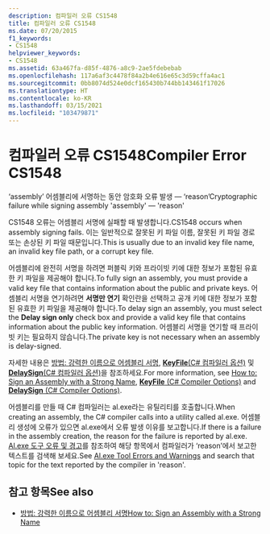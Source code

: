 ```yaml
---
description: 컴파일러 오류 CS1548
title: 컴파일러 오류 CS1548
ms.date: 07/20/2015
f1_keywords:
- CS1548
helpviewer_keywords:
- CS1548
ms.assetid: 63a467fa-d85f-4876-a8c9-2ae5fdebebab
ms.openlocfilehash: 117a6af3c4478f84a2b4e616e65c3d59cffa4ac1
ms.sourcegitcommit: 0bb8074d524e0dcf165430b744bb143461f17026
ms.translationtype: HT
ms.contentlocale: ko-KR
ms.lasthandoff: 03/15/2021
ms.locfileid: "103479871"
---
```

# <a name="compiler-error-cs1548"></a><span data-ttu-id="0d0cd-103">컴파일러 오류 CS1548</span><span class="sxs-lookup"><span data-stu-id="0d0cd-103">Compiler Error CS1548</span></span>

<span data-ttu-id="0d0cd-104">‘assembly’ 어셈블리에 서명하는 동안 암호화 오류 발생 — ‘reason’</span><span class="sxs-lookup"><span data-stu-id="0d0cd-104">Cryptographic failure while signing assembly 'assembly' — 'reason'</span></span>  
  
 <span data-ttu-id="0d0cd-105">CS1548 오류는 어셈블리 서명에 실패할 때 발생합니다.</span><span class="sxs-lookup"><span data-stu-id="0d0cd-105">CS1548 occurs when assembly signing fails.</span></span> <span data-ttu-id="0d0cd-106">이는 일반적으로 잘못된 키 파일 이름, 잘못된 키 파일 경로 또는 손상된 키 파일 때문입니다.</span><span class="sxs-lookup"><span data-stu-id="0d0cd-106">This is usually due to an invalid key file name, an invalid key file path, or a corrupt key file.</span></span>  
  
 <span data-ttu-id="0d0cd-107">어셈블리에 완전히 서명을 하려면 퍼블릭 키와 프라이빗 키에 대한 정보가 포함된 유효한 키 파일을 제공해야 합니다.</span><span class="sxs-lookup"><span data-stu-id="0d0cd-107">To fully sign an assembly, you must provide a valid key file that contains information about the public and private keys.</span></span> <span data-ttu-id="0d0cd-108">어셈블리 서명을 연기하려면 **서명만 연기** 확인란을 선택하고 공개 키에 대한 정보가 포함된 유효한 키 파일을 제공해야 합니다.</span><span class="sxs-lookup"><span data-stu-id="0d0cd-108">To delay sign an assembly, you must select the **Delay sign only** check box and provide a valid key file that contains information about the public key information.</span></span> <span data-ttu-id="0d0cd-109">어셈블리 서명을 연기할 때 프라이빗 키는 필요하지 않습니다.</span><span class="sxs-lookup"><span data-stu-id="0d0cd-109">The private key is not necessary when an assembly is delay-signed.</span></span>  
  
 <span data-ttu-id="0d0cd-110">자세한 내용은 [방법: 강력한 이름으로 어셈블리 서명](../../../standard/assembly/sign-strong-name.md), [**KeyFile**(C# 컴파일러 옵션)](../compiler-options/security.md#keyfile) 및 [**DelaySign**(C# 컴파일러 옵션)](../compiler-options/security.md#delaysign)을 참조하세요.</span><span class="sxs-lookup"><span data-stu-id="0d0cd-110">For more information, see [How to: Sign an Assembly with a Strong Name](../../../standard/assembly/sign-strong-name.md), [**KeyFile** (C# Compiler Options)](../compiler-options/security.md#keyfile) and [**DelaySign** (C# Compiler Options)](../compiler-options/security.md#delaysign).</span></span>  
  
 <span data-ttu-id="0d0cd-111">어셈블리를 만들 때 C# 컴파일러는 al.exe라는 유틸리티를 호출합니다.</span><span class="sxs-lookup"><span data-stu-id="0d0cd-111">When creating an assembly, the C# compiler calls into a utility called al.exe.</span></span> <span data-ttu-id="0d0cd-112">어셈블리 생성에 오류가 있으면 al.exe에서 오류 발생 이유를 보고합니다.</span><span class="sxs-lookup"><span data-stu-id="0d0cd-112">If there is a failure in the assembly creation, the reason for the failure is reported by al.exe.</span></span> <span data-ttu-id="0d0cd-113">[Al.exe 도구 오류 및 경고](../../../framework/tools/al-exe-assembly-linker.md#errors-and-warnings)를 참조하여 해당 항목에서 컴파일러가 ‘reason’에서 보고한 텍스트를 검색해 보세요.</span><span class="sxs-lookup"><span data-stu-id="0d0cd-113">See [Al.exe Tool Errors and Warnings](../../../framework/tools/al-exe-assembly-linker.md#errors-and-warnings) and search that topic for the text reported by the compiler in 'reason'.</span></span>  
  
## <a name="see-also"></a><span data-ttu-id="0d0cd-114">참고 항목</span><span class="sxs-lookup"><span data-stu-id="0d0cd-114">See also</span></span>

- [<span data-ttu-id="0d0cd-115">방법: 강력한 이름으로 어셈블리 서명</span><span class="sxs-lookup"><span data-stu-id="0d0cd-115">How to: Sign an Assembly with a Strong Name</span></span>](../../../standard/assembly/sign-strong-name.md)
